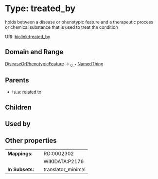 
# Type: treated_by


holds between a disease or phenotypic feature and a therapeutic process or chemical substance that is used to treat the condition

URI: [biolink:treated_by](https://w3id.org/biolink/vocab/treated_by)


## Domain and Range

[DiseaseOrPhenotypicFeature](DiseaseOrPhenotypicFeature.md) ->  <sub>0..*</sub> [NamedThing](NamedThing.md)

## Parents

 *  is_a: [related to](related_to.md)

## Children


## Used by


## Other properties

|  |  |  |
| --- | --- | --- |
| **Mappings:** | | RO:0002302 |
|  | | WIKIDATA:P2176 |
| **In Subsets:** | | translator_minimal |


